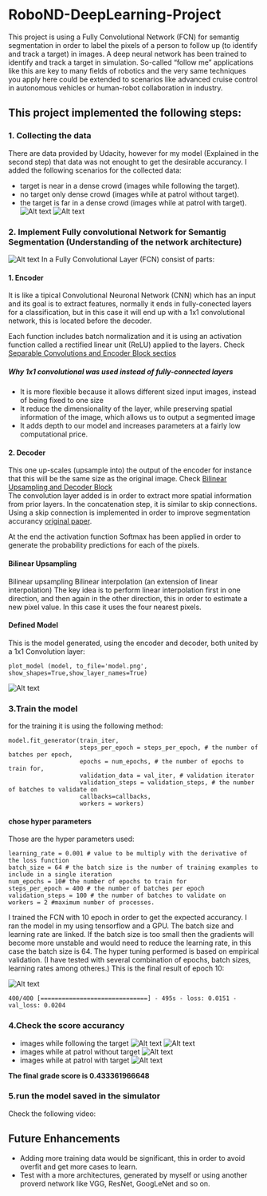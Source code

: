 # RoboND-DeepLearning-Project
This project is using a Fully Convolutional Network (FCN) for semantig segmentation  in order to label the pixels of a person to follow  up (to identify and track a target) in images. A  deep neural network  has been trained to identify and track a target in simulation. So-called “follow me” applications like this are key to many fields of robotics and the very same techniques you apply here could be extended to scenarios like advanced cruise control in autonomous vehicles or human-robot collaboration in industry.

## This project implemented the following steps:
### 1. Collecting the data 
There are data provided by Udacity, however for my model (Explained in the second step) that data was not enought to get the desirable accurancy. I added the following scenarios for the collected data:
* target is near in a dense crowd (images while following the target).
* no target only dense crowd (images while at patrol without target).
* the target is far in a dense crowd (images while at patrol with target).
![Alt text](/images/capture_data1.png)
![Alt text](/images/capture_data2.png)

### 2. Implement Fully convolutional Network for Semantig Segmentation (Understanding of the network architecture)
![Alt text](/images/fcn.png)
In a Fully Convolutional Layer (FCN) consist of  parts:

#### 1. Encoder
It is like a tipical Convolutional Neuronal Network (CNN) which has an input and its goal is to extract features, normally it ends in fully-conected layers for a classification, but in this case it will end up with a 1x1 convolutional network, this is located before the decoder.

Each function includes batch normalization and it is using an activation function called a rectified linear unit (ReLU) applied to the layers. Check [Separable Convolutions and Encoder Block sectios](/code/model_training.ipynb) 

##### Why 1x1 convolutional was used instead of fully-connected layers
* It is more flexible because it allows different sized input images, instead of being fixed to one size
* It reduce the dimensionality of the layer, while preserving spatial information of the image, which allows us to output a segmented image
* It adds depth to our model and increases parameters at a fairly low computational price.

#### 2. Decoder
This one up-scales (upsample into) the output of the encoder for instance that this will be the same size as the original image. Check 
[Bilinear Upsampling and Decoder Block](/code/model_training.ipynb)  
The convolution layer  added is in order to extract more spatial information from prior layers. In the concatenation step, it is similar to skip connections. Using a skip connection is implemented in order to improve segmentation accurancy [original paper](https://people.eecs.berkeley.edu/~jonlong/long_shelhamer_fcn.pdf).

At the end the activation function Softmax has been applied in order to generate the probability predictions for each of the pixels.

#### Bilinear Upsampling
Bilinear upsampling Bilinear interpolation (an extension of linear interpolation) The key idea is to perform linear interpolation first in one direction, and then again in the other direction, this in order to estimate a new pixel value. In this case it uses the four nearest pixels.

#### Defined Model
This is the model generated, using the encoder and decoder, both united by a 1x1 Convolution layer:
```
plot_model (model, to_file='model.png', show_shapes=True,show_layer_names=True)
```
![Alt text](/code/model.png)

### 3.Train the model 
for the training it is using the following method:
```
model.fit_generator(train_iter,
                    steps_per_epoch = steps_per_epoch, # the number of batches per epoch,
                    epochs = num_epochs, # the number of epochs to train for,
                    validation_data = val_iter, # validation iterator
                    validation_steps = validation_steps, # the number of batches to validate on
                    callbacks=callbacks,
                    workers = workers)
```
#### chose hyper parameters
Those are the hyper parameters used:
```
learning_rate = 0.001 # value to be multiply with the derivative of the loss function
batch_size = 64 # the batch size is the number of training examples to include in a single iteration
num_epochs = 10# the number of epochs to train for 
steps_per_epoch = 400 # the number of batches per epoch
validation_steps = 100 # the number of batches to validate on 
workers = 2 #maximum number of processes.
```
I trained the FCN with 10 epoch in order to get the expected accurancy. I ran the model in my using tensorflow and a GPU. The  batch size and learning rate are linked. If the batch size is too small then the gradients will become more unstable and would need to reduce the learning rate, in this case the batch size is 64. The hyper tuning performed is based on empirical validation. (I have tested with several combination of epochs, batch sizes, learning rates among otheres.)
This is the final result of epoch 10:

![Alt text](/images/epoch10.png)
```
400/400 [==============================] - 495s - loss: 0.0151 - val_loss: 0.0204
```
### 4.Check the score accurancy
* images while following the target
![Alt text](/images/following_target.png)
![Alt text](/images/following_target1.png)
* images while at patrol without target
![Alt text](/images/patrol_with_targer.png)
* images while at patrol with target
![Alt text](/images/patrol_without_target.png)

**The final grade score is  0.433361966648**

### 5.run  the model saved in the simulator
Check the following video:


## Future Enhancements
* Adding more training data would be significant, this in order to avoid overfit and get more cases to learn.
* Test with a more architectures, generated by myself or using another proverd network like VGG, ResNet, GoogLeNet and so on. 
